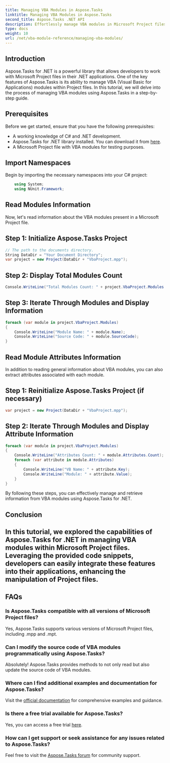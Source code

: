 ```yaml
---
title: Managing VBA Modules in Aspose.Tasks
linktitle: Managing VBA Modules in Aspose.Tasks
second_title: Aspose.Tasks .NET API
description: Effortlessly manage VBA modules in Microsoft Project files using Aspose.Tasks for .NET. Explore step-by-step guidance and enhance your development workflow.
type: docs
weight: 10
url: /net/vba-module-reference/managing-vba-modules/
---
```

## Introduction
Aspose.Tasks for .NET is a powerful library that allows developers to work with Microsoft Project files in their .NET applications. One of the key features of Aspose.Tasks is its ability to manage VBA (Visual Basic for Applications) modules within Project files. In this tutorial, we will delve into the process of managing VBA modules using Aspose.Tasks in a step-by-step guide.
## Prerequisites
Before we get started, ensure that you have the following prerequisites:
- A working knowledge of C# and .NET development.
- Aspose.Tasks for .NET library installed. You can download it from [here](https://releases.aspose.com/tasks/net/).
- A Microsoft Project file with VBA modules for testing purposes.
## Import Namespaces
Begin by importing the necessary namespaces into your C# project:
```csharp
    using System;
    using NUnit.Framework;
```
## Read Modules Information
Now, let's read information about the VBA modules present in a Microsoft Project file.
## Step 1: Initialize Aspose.Tasks Project
```csharp
// The path to the documents directory.
String DataDir = "Your Document Directory";
var project = new Project(DataDir + "VbaProject.mpp");
```
## Step 2: Display Total Modules Count
```csharp
Console.WriteLine("Total Modules Count: " + project.VbaProject.Modules.Count);
```
## Step 3: Iterate Through Modules and Display Information
```csharp
foreach (var module in project.VbaProject.Modules)
{
    Console.WriteLine("Module Name: " + module.Name);
    Console.WriteLine("Source Code: " + module.SourceCode);
}
```
## Read Module Attributes Information
In addition to reading general information about VBA modules, you can also extract attributes associated with each module.
## Step 1: Reinitialize Aspose.Tasks Project (if necessary)
```csharp
var project = new Project(DataDir + "VbaProject.mpp");
```
## Step 2: Iterate Through Modules and Display Attribute Information
```csharp
foreach (var module in project.VbaProject.Modules)
{
    Console.WriteLine("Attributes Count: " + module.Attributes.Count);
    foreach (var attribute in module.Attributes)
    {
        Console.WriteLine("VB Name: " + attribute.Key);
        Console.WriteLine("Module: " + attribute.Value);
    }
}
```
By following these steps, you can effectively manage and retrieve information from VBA modules using Aspose.Tasks for .NET.
## Conclusion
In this tutorial, we explored the capabilities of Aspose.Tasks for .NET in managing VBA modules within Microsoft Project files. Leveraging the provided code snippets, developers can easily integrate these features into their applications, enhancing the manipulation of Project files.
---
## FAQs
### Is Aspose.Tasks compatible with all versions of Microsoft Project files?
Yes, Aspose.Tasks supports various versions of Microsoft Project files, including .mpp and .mpt.
### Can I modify the source code of VBA modules programmatically using Aspose.Tasks?
Absolutely! Aspose.Tasks provides methods to not only read but also update the source code of VBA modules.
### Where can I find additional examples and documentation for Aspose.Tasks?
Visit the [official documentation](https://reference.aspose.com/tasks/net/) for comprehensive examples and guidance.
### Is there a free trial available for Aspose.Tasks?
Yes, you can access a free trial [here](https://releases.aspose.com/).
### How can I get support or seek assistance for any issues related to Aspose.Tasks?
Feel free to visit the [Aspose.Tasks forum](https://forum.aspose.com/c/tasks/15) for community support.